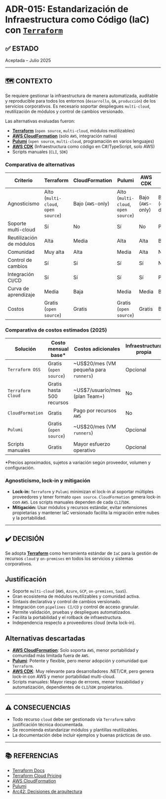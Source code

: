 # ADR-015: Estandarización de Infraestructura como Código (IaC) con [`Terraform`](https://www.terraform.io/)

## ✅ ESTADO

Aceptada – Julio 2025

---

## 🗺️ CONTEXTO

Se requiere gestionar la infraestructura de manera automatizada, auditable y reproducible para todos los entornos (`desarrollo`, `QA`, `producción`) de los servicios corporativos. Es necesario soportar despliegues `multi-cloud`, reutilización de módulos y control de cambios versionado.

Las alternativas evaluadas fueron:

- **[Terraform](https://www.terraform.io/)** (`open source`, `multi-cloud`, módulos reutilizables)
- **[AWS CloudFormation](https://aws.amazon.com/cloudformation/)** (solo `AWS`, integración nativa)
- **[Pulumi](https://www.pulumi.com/)** (`open source`, `multi-cloud`, programación en varios lenguajes)
- **[AWS CDK](https://aws.amazon.com/cdk/)** (Infraestructura como código en C#/TypeScript, solo AWS)
- Scripts manuales (`CLI`, `SDK`)

### Comparativa de alternativas

| Criterio                | Terraform | CloudFormation | Pulumi | AWS CDK | Scripts manuales |
|------------------------|-----------|---------------|--------|---------|------------------|
| Agnosticismo           | Alto (`multi-cloud`, `open source`) | Bajo (`AWS`-only) | Alto (`multi-cloud`, `open source`) | Bajo (`AWS`-only) | Bajo (dependencia de `CLI`/`SDK`) |
| Soporte multi-cloud     | Sí        | No            | Sí     | No      | Parcial          |
| Reutilización de módulos| Alta      | Media         | Alta   | Alta    | Baja             |
| Comunidad              | Muy alta  | Alta          | Media  | Alta    | N/A              |
| Control de cambios     | Sí        | Sí            | Sí     | Sí      | No               |
| Integración CI/CD      | Sí        | Sí            | Sí     | Sí      | Parcial          |
| Curva de aprendizaje   | Media     | Baja          | Media  | Media   | Baja             |
| Costos                 | Gratis (`open source`) | Gratis   | Gratis (`open source`) | Gratis | Bajo              |

### Comparativa de costos estimados (2025)

| Solución        | Costo mensual base* | Costos adicionales | Infraestructura propia |
|-----------------|---------------------|--------------------|-----------------------|
| `Terraform OSS`   | Gratis (`open source`)| ~US$20/mes (VM pequeña para `runners`) | Opcional              |
| `Terraform Cloud` | Gratis hasta 500 recursos | ~US$7/usuario/mes (plan Team+) | No                    |
| `CloudFormation`  | Gratis              | Pago por recursos `AWS` | No                    |
| `Pulumi`          | Gratis (`open source`)| ~US$20/mes (VM `runners`) | Opcional              |
| Scripts manuales  | Gratis              | Mayor esfuerzo operativo | Opcional              |

*Precios aproximados, sujetos a variación según proveedor, volumen y configuración.

### Agnosticismo, lock-in y mitigación

- **Lock-in:** `Terraform` y `Pulumi` minimizan el lock-in al soportar múltiples proveedores y tener formato `open source`. `CloudFormation` genera lock-in con `AWS`. Los scripts manuales dependen de cada `CLI`/`SDK`.
- **Mitigación:** Usar módulos y recursos estándar, evitar extensiones propietarias y mantener IaC versionado facilita la migración entre nubes y la portabilidad.

---

## ✔️ DECISIÓN

Se adopta **[Terraform](https://www.terraform.io/)** como herramienta estándar de `IaC` para la gestión de recursos `cloud` y `on-premises` en todos los servicios y sistemas corporativos.

## Justificación

- Soporte `multi-cloud` (`AWS`, `Azure`, `GCP`, `on-premises`, `SaaS`).
- Gran ecosistema de módulos reutilizables y comunidad activa.
- Sintaxis declarativa y control de cambios versionado.
- Integración con `pipelines CI/CD` y control de acceso granular.
- Permite validación, pruebas y despliegues automatizados.
- Facilita la portabilidad y el rollback de infraestructura.
- Independencia respecto a proveedores cloud (evita lock-in).

## Alternativas descartadas

- **[AWS CloudFormation](https://aws.amazon.com/cloudformation/)**: Solo soporta `AWS`, menor portabilidad y comunidad más limitada fuera de `AWS`.
- **[Pulumi](https://www.pulumi.com/)**: Potente y flexible, pero menor adopción y comunidad que `Terraform`.
- **[AWS CDK](https://aws.amazon.com/cdk/)**: Muy relevante para desarrolladores .NET/C#, pero genera lock-in con AWS y menor portabilidad multi-cloud.
- Scripts manuales: Mayor riesgo de errores, menor trazabilidad y automatización, dependientes de `CLI`/`SDK` propietarios.

---

## ⚠️ CONSECUENCIAS

- Todo recurso `cloud` debe ser gestionado vía `Terraform` salvo justificación técnica documentada.
- Se recomienda estandarizar módulos y plantillas reutilizables.
- La documentación debe incluir ejemplos y buenas prácticas de uso.

---

## 📚 REFERENCIAS

- [Terraform Docs](https://www.terraform.io/docs)
- [Terraform Cloud Pricing](https://www.hashicorp.com/products/terraform/pricing)
- [AWS CloudFormation](https://aws.amazon.com/cloudformation/)
- [Pulumi](https://www.pulumi.com/)
- [Arc42: Decisiones de arquitectura](https://arc42.org/decision/)
